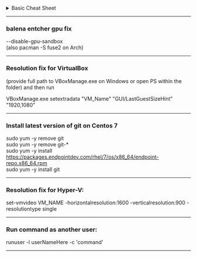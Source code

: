 <details>
  <summary>Basic Cheat Sheet</summary>
  <img src="https://github.com/ZhekoGinev/DevOps/blob/main/Linux/images/a%20very%20good%20basic%20cheat%20sheet.png"></img>
</details>

---

### balena entcher gpu fix  
--disable-gpu-sandbox  
(also pacman -S fuse2 on Arch)  

---

### Resolution fix for VirtualBox  
(provide full path to VBoxManage.exe on Windows or open PS within the folder) and then run  

VBoxManage.exe setextradata "VM_Name" "GUI/LastGuestSizeHint" "1920,1080"

---

### Install latest version of git on Centos 7  
sudo yum -y remove git  
sudo yum -y remove git-*  
sudo yum -y install https://packages.endpointdev.com/rhel/7/os/x86_64/endpoint-repo.x86_64.rpm  
sudo yum -y install git  

---

### Resolution fix for Hyper-V:  

set-vmvideo VM_NAME -horizontalresolution:1600 -verticalresolution:900 -resolutiontype single  

---  

### Run command as another user:  

runuser -l userNameHere -c 'command'  

---  

